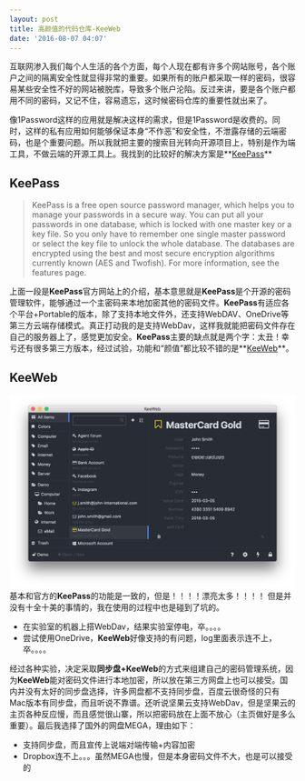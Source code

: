 ```yaml
---
layout: post
title: 高颜值的代码仓库-KeeWeb
date: '2016-08-07 04:07'
---
```


互联网渗入我们每个人生活的各个方面，每个人现在都有许多个网站账号，各个账户之间的隔离安全性就显得非常的重要。如果所有的账户都采取一样的密码，很容易某些安全性不好的网站被脱库，导致多个账户沦陷。反过来讲，要是各个账户都用不同的密码，又记不住，容易遗忘，这时候密码仓库的重要性就出来了。

像1Password这样的应用就是解决这样的需求，但是1Password是收费的。同时，这样的私有应用如何能够保证本身“不作恶”和安全性，不泄露存储的云端密码，也是个重要问题。所以我就把主要的搜索目光转向开源项目上，特别是作为端工具，不做云端的开源工具上。我找到的比较好的解决方案是**[KeePass](http://keepass.info/)**

## KeePass
>KeePass is a free open source password manager, which helps you to manage your passwords in a secure way. You can put all your passwords in one database, which is locked with one master key or a key file. So you only have to remember one single master password or select the key file to unlock the whole database. The databases are encrypted using the best and most secure encryption algorithms currently known (AES and Twofish). For more information, see the features page.

上面一段是**KeePass**官方网站上的介绍，基本意思就是**KeePass**是个开源的密码管理软件，能够通过一个主密码来本地加密其他的密码文件。**KeePass**有适应各个平台+Portable的版本，除了支持本地文件外，还支持WebDAV、OneDrive等第三方云端存储模式。真正打动我的是支持WebDav，这样我就能把密码文件存在自己的服务器上了，感觉更加安全。**KeePass**主要的缺点就是两个字：太丑！幸亏还有很多第三方版本，经过试验，功能和“颜值”都比较不错的是**[KeeWeb](https://keeweb.info/)**。

## KeeWeb
![KeeWebPic](/assets/img/scr1.png)
基本和官方的**KeePass**的功能是一致的，但是！！！！漂亮太多！！！！
但是并没有十全十美的事情的，我在使用的过程中也是碰到了坑的。

- 在实验室的机器上搭WebDav，结果实验室停电，卒。。。。
- 尝试使用OneDrive，**KeeWeb**好像支持的有问题，log里面表示连不上，卒。。。。

经过各种实验，决定采取**同步盘+KeeWeb**的方式来组建自己的密码管理系统，因为**KeeWeb**能对密码文件进行本地加密，所以放在第三方网盘上也可以接受。国内并没有太好的同步盘选择，许多网盘都不支持同步盘，百度云很奇怪的只有Mac版本有同步盘，而且听说不靠谱。还听说坚果云支持WebDav，但是坚果云的主页各种反应慢，而且感觉很山寨，所以把密码放在上面不放心（主页做好是多么重要）。最后我选择了国外的网盘MEGA，理由如下：

- 支持同步盘，而且宣传上说端对端传输+内容加密
- Dropbox连不上。。。虽然MEGA也慢，但是本身密码文件不大，也是可以接受的
